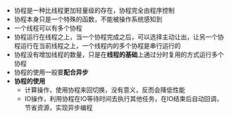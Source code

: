 * 协程是一种比线程更加轻量级的存在，协程完全由程序控制
* 协程本身只是一个特殊的函数，不能被操作系统感知到
* 一个线程可以有多个协程
* 协程运行在线程之上，当一个协程完成之后，可以选择主动让出，让另一个协程运行在当前线程之上，一个线程内的多个协程是串行运行的
* 协程没有增加线程的数量，只是在**线程的基础**上通过分时复用的方式运行多个协程
* 协程的使用一般要**配合异步**
* **协程的使用**
  * 计算操作，使用协程来回切换，没有意义，反而会降低性能
  * IO操作，利用协程在IO等待时间去执行其他任务，在IO结束后自动回调，节省资源，实现异步编程